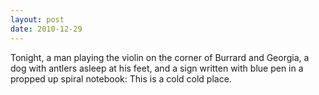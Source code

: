 ```yaml
---
layout: post
date: 2010-12-29
---
```


Tonight, a man playing the violin on the corner of Burrard and Georgia, a dog with antlers asleep at his feet, and a sign written with blue pen in a propped up spiral notebook: This is a cold cold place.
